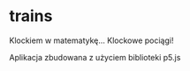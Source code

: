 # trains
Klockiem w matematykę... Klockowe pociągi!

Aplikacja zbudowana z użyciem biblioteki p5.js
